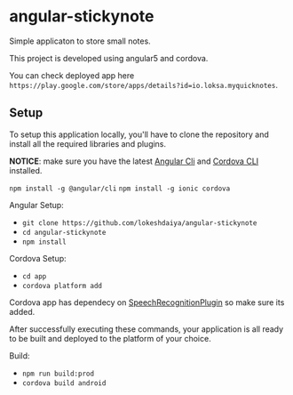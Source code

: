 # angular-stickynote
Simple applicaton to store small notes.

This project is developed using angular5 and cordova.

You can check deployed app here `https://play.google.com/store/apps/details?id=io.loksa.myquicknotes`.

## Setup

To setup this application locally, you'll have to clone the repository and install all the required libraries and plugins.

__NOTICE__: make sure you have the latest [Angular Cli](https://github.com/angular/angular-cli) and [Cordova CLI](https://cordova.apache.org/#getstarted) installed.

`npm install -g @angular/cli`
`npm install -g ionic cordova`

Angular Setup:

- `git clone https://github.com/lokeshdaiya/angular-stickynote`
- `cd angular-stickynote`
- `npm install`

Cordova Setup:
- `cd app`
- `cordova platform add`

Cordova app has dependecy on [SpeechRecognitionPlugin](https://github.com/macdonst/SpeechRecognitionPlugin) so make sure its added.

After successfully executing these commands, your application is all ready to be built and deployed to the platform of your choice.

Build:
- `npm run build:prod`
- `cordova build android`

